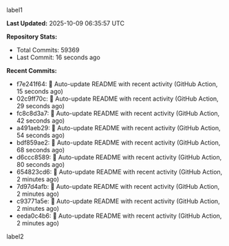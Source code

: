 
label1 
<!-- ACTIVITY_START -->
**Last Updated:** 2025-10-09 06:35:57 UTC

**Repository Stats:**
- Total Commits: 59369
- Last Commit: 16 seconds ago

**Recent Commits:**
- f7e241f64: 🤖 Auto-update README with recent activity (GitHub Action, 15 seconds ago)
- 02c9ff70c: 🤖 Auto-update README with recent activity (GitHub Action, 29 seconds ago)
- fc8c8d3a7: 🤖 Auto-update README with recent activity (GitHub Action, 42 seconds ago)
- a491aeb29: 🤖 Auto-update README with recent activity (GitHub Action, 54 seconds ago)
- bdf859ae2: 🤖 Auto-update README with recent activity (GitHub Action, 68 seconds ago)
- d6ccc8589: 🤖 Auto-update README with recent activity (GitHub Action, 80 seconds ago)
- 654823cd6: 🤖 Auto-update README with recent activity (GitHub Action, 2 minutes ago)
- 7d97d4afb: 🤖 Auto-update README with recent activity (GitHub Action, 2 minutes ago)
- c93771a5e: 🤖 Auto-update README with recent activity (GitHub Action, 2 minutes ago)
- eeda0c4b6: 🤖 Auto-update README with recent activity (GitHub Action, 2 minutes ago)
<!-- ACTIVITY_END -->

label2

